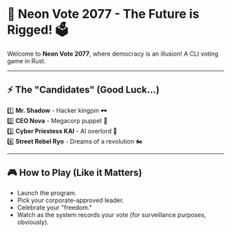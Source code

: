 # 🌆 Neon Vote 2077 - The Future is Rigged! 🗳️

Welcome to **Neon Vote 2077**, where democracy is an illusion! A CLI voting game in Rust.

---

## ⚡ The "Candidates" (Good Luck...)
1️⃣ **Mr. Shadow** - Hacker kingpin 🕶️  
2️⃣ **CEO Nova** - Megacorp puppet 💼  
3️⃣ **Cyber Priestess KAI** - AI overlord 🤖  
4️⃣ **Street Rebel Ryo** - Dreams of a revolution 🏍️  

---

## 🎮 How to Play (Like it Matters)
- Launch the program.
- Pick your corporate-approved leader.
- Celebrate your "freedom."
- Watch as the system records your vote (for surveillance purposes, obviously).






